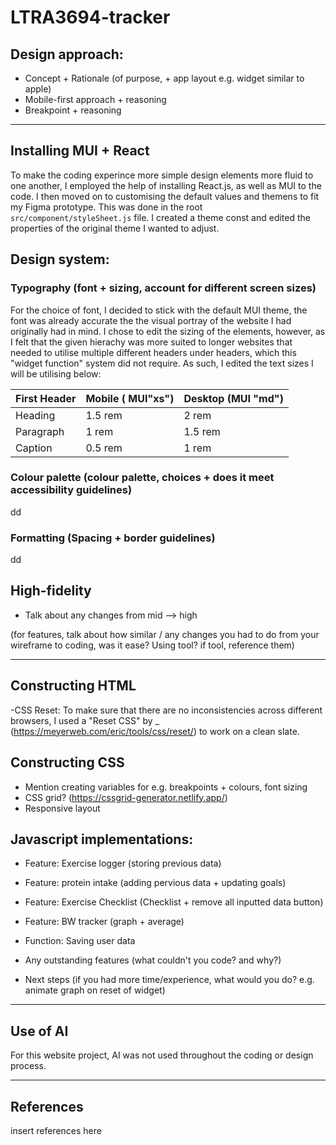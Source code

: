 # LTRA3694-tracker
## Design approach:
- Concept + Rationale (of purpose, + app layout e.g. widget similar to apple)
- Mobile-first approach + reasoning
- Breakpoint + reasoning

___
## Installing MUI + React
To make the coding experince more simple design elements more fluid to one another, I employed the help of installing React.js, as well as MUI to the code. I then moved on to customising the default values and themens to fit my Figma prototype. This was done in the root ```src/component/styleSheet.js``` file. I created a theme const and edited the properties of the original theme I wanted to adjust.

## Design system:
### Typography (font + sizing, account for different screen sizes)
For the choice of font, I decided to stick with the default MUI theme, the font was already accurate the the visual portray of the website I had originally had in mind. I chose to edit the sizing of the elements, however, as I felt that the given hierachy was more suited to longer websites that needed to utilise multiple different headers under headers, which this "widget function" system did not require. As such, I edited the text sizes I will be utilising below:

| First Header  | Mobile ( MUI"xs") | Desktop (MUI "md")| 
| ------------- | ------------- | ------------- |
|    Heading    | 1.5 rem  | 2 rem  |
|   Paragraph   | 1 rem  | 1.5 rem  |
|    Caption    | 0.5 rem  | 1 rem  |

### Colour palette (colour palette, choices + does it meet accessibility guidelines)
dd

### Formatting (Spacing + border guidelines)
dd

## High-fidelity
- Talk about any changes from mid --> high

(for features, talk about how similar / any changes you had to do from your wireframe to coding, was it ease? Using tool? if tool, reference them)

___

## Constructing HTML
-CSS Reset: To make sure that there are no inconsistencies across different browsers, I used a "Reset CSS" by _ (https://meyerweb.com/eric/tools/css/reset/) to work on a clean slate.

## Constructing CSS
- Mention creating variables for e.g. breakpoints + colours, font sizing
- CSS grid? (https://cssgrid-generator.netlify.app/)
- Responsive layout

## Javascript implementations:
- Feature: Exercise logger (storing previous data)
- Feature: protein intake (adding pervious data + updating goals)
- Feature: Exercise Checklist (Checklist + remove all inputted data button)
- Feature: BW tracker (graph + average)

- Function: Saving user data

- Any outstanding features (what couldn't you code? and why?)
- Next steps (if you had more time/experience, what would you do? e.g. animate graph on reset of widget)

___

## Use of AI
For this website project, AI was not used throughout the coding or design process.
___

## References
insert references here



